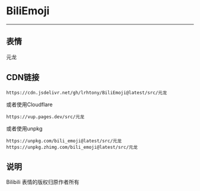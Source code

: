 # BiliEmoji
---
## 表情
元龙
## CDN链接
```
https://cdn.jsdelivr.net/gh/lrhtony/BiliEmoji@latest/src/元龙
```
或者使用Cloudflare
```
https://vup.pages.dev/src/元龙
```
或者使用unpkg
```
https://unpkg.com/bili_emoji@latest/src/元龙
https://unpkg.zhimg.com/bili_emoji@latest/src/元龙
```
## 说明
Bilibili 表情的版权归原作者所有
